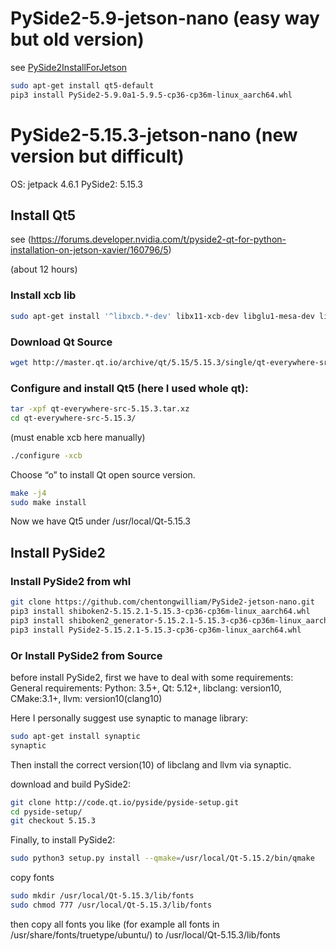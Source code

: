 # PySide2-5.9-jetson-nano (easy way but old version)

see [PySide2InstallForJetson](https://github.com/hiroyuki-s1/PySide2InstallForJetson)
```bash
sudo apt-get install qt5-default
pip3 install PySide2-5.9.0a1-5.9.5-cp36-cp36m-linux_aarch64.whl
```



# PySide2-5.15.3-jetson-nano (new version but difficult)
OS: jetpack 4.6.1
PySide2: 5.15.3


## Install Qt5
see (https://forums.developer.nvidia.com/t/pyside2-qt-for-python-installation-on-jetson-xavier/160796/5)

(about 12 hours)
### Install xcb lib
```bash
sudo apt-get install '^libxcb.*-dev' libx11-xcb-dev libglu1-mesa-dev libxrender-dev libxi-dev libxkbcommon-dev libxkbcommon-x11-dev
```
### Download Qt Source
```bash
wget http://master.qt.io/archive/qt/5.15/5.15.3/single/qt-everywhere-src-5.15.3.tar.xz
```
### Configure and install Qt5 (here I used whole qt):
```bash
tar -xpf qt-everywhere-src-5.15.3.tar.xz
cd qt-everywhere-src-5.15.3/
```
(must enable xcb here manually)
```bash
./configure -xcb
```
Choose “o” to install Qt open source version.
```bash
make -j4
sudo make install
```
Now we have Qt5 under /usr/local/Qt-5.15.3


## Install PySide2
### Install PySide2 from whl
```bash
git clone https://github.com/chentongwilliam/PySide2-jetson-nano.git
pip3 install shiboken2-5.15.2.1-5.15.3-cp36-cp36m-linux_aarch64.whl
pip3 install shiboken2_generator-5.15.2.1-5.15.3-cp36-cp36m-linux_aarch64.whl
pip3 install PySide2-5.15.2.1-5.15.3-cp36-cp36m-linux_aarch64.whl
```
### Or Install PySide2 from Source
before install PySide2, first we have to deal with some requirements:
General requirements: Python: 3.5+, Qt: 5.12+, libclang: version10, CMake:3.1+, llvm: version10(clang10)

Here I personally suggest use synaptic to manage library:
```bash
sudo apt-get install synaptic
synaptic
```
Then install the correct version(10) of libclang and llvm via synaptic.

download and build PySide2:
```bash
git clone http://code.qt.io/pyside/pyside-setup.git
cd pyside-setup/
git checkout 5.15.3
```

Finally, to install PySide2:

```bash
sudo python3 setup.py install --qmake=/usr/local/Qt-5.15.2/bin/qmake
```

copy fonts
```bash
sudo mkdir /usr/local/Qt-5.15.3/lib/fonts
sudo chmod 777 /usr/local/Qt-5.15.3/lib/fonts
```
then copy all fonts you like (for example all fonts in /usr/share/fonts/truetype/ubuntu/) to /usr/local/Qt-5.15.3/lib/fonts

